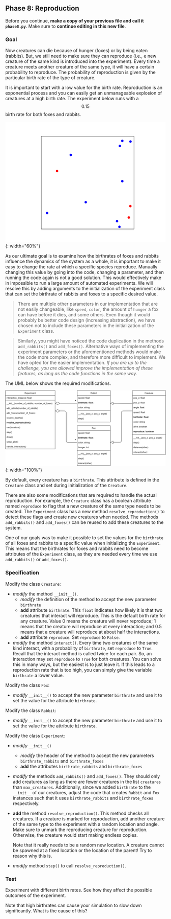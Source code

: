 ## Phase 8: Reproduction

Before you continue, **make a copy of your previous file and call it `phase8.py`**. Make sure to **continue editing in this new file**.

### Goal

Now creatures can die because of hunger (foxes) or by being eaten (rabbits). But, we still need to make sure they can reproduce (i.e., e new creature of the same kind is introduced into the experiment). Every time a creature meets another creature of the same type, it will have a certain probability to reproduce. The probability of reproduction is given by the particular birth rate of the type of creature.

It is important to start with a low value for the birth rate. Reproduction is an exponential process and you can easily get an unmanageable explosion of creatures at a high birth rate. The experiment below runs with a $$0.15$$ birth rate for both foxes and rabbits.

![](phase8.gif){: width="60%"}

As our ultimate goal is to examine how the birthrates of foxes and rabbits influence the dynamics of the system as a whole, it is important to make it easy to change the rate at which a specific species reproduce. Manually changing this value by going into the code, changing a parameter, and then running the code again is not a good solution. This would effectively make in impossible to run a large amount of automated experiments. We will resolve this by adding arguments to the initialization of the experiment class that can set the birthrate of rabbits and foxes to a specific desired value.

> There are multiple other parameters in our implementation that are not easily changeable, like `speed`, `color`, the amount of `hunger` a fox can have before it dies, and some others. Even though it would probably be better code design (increasing abstraction), we have chosen not to include these parameters in the initialization of the `Experiment` class.

> Similarly, you might have noticed the code duplication in the methods `add_rabbits()` and `add_foxes()`. Alternative ways of implementing the experiment parameters or the aforementioned methods would make the code more complex, and therefore more difficult to implement. We have opted for the easier implementation. _If you are up to the challenge, you are allowed improve the implementation of these features, as long as the code functions in the same way._

The UML below shows the required modifications.

![](oo-phase8.png){: width="100%"}

By default, every creature has a `birthrate`. This attribute is defined in the `Creature` class and set during initialization of the `Creature`.

There are also some modifications that are required to handle the actual reproduction. For example, the `Creature` class has a boolean attribute named `reproduce` to flag that a new creature of the same type needs to be created. The `Experiment` class has a new method `resolve_reproduction()` to detect these flags and create new creatures when needed. The methods `add_rabbits()` and `add_foxes()` can be reused to add these creatures to the system.

One of our goals was to make it possible to set the values for the `birthrate` of all foxes and rabbits to a specific value when initializing the `Experiment`. This means that the birthrates for foxes and rabbits need to become attributes of the `Experiment` class, as they are needed every time we use `add_rabbits()` or `add_foxes()`.

### Specification

Modify the class `Creature`:

* *modify* the method `__init__()`.
  * *modify* the definition of the method to accept the new parameter `birthrate`
  * **add** attribute `birthrate`. This `float` indicates how likely it is that two creatures that interact will reproduce. This is the default birth rate for any creature. Value 0 means the creature will never reproduce; 1 means that the creature will reproduce at every interaction; and 0.5 means that a creature will reproduce at about half the interactions.
  * **add** attribute `reproduce`. Set `reproduce` to `False`.
* *modify* the method `interact()`. Every time two creatures of the same kind interact, with a probability of `birthrate`, set `reproduce` to `True`. Recall that the interact method is called twice for each pair. So, an interaction may set `reproduce` to `True` for both creatures. You can solve this in many ways, but the easiest is to just leave it. If this leads to a reproduction rate that is too high, you can simply give the variable `birthrate` a lower value.

Modify the class `Fox`:

* *modify* `__init__()` to accept the new parameter `birthrate` and use it to set the value for the attribute `birthrate`.

Modify the class `Rabbit`:

* *modify* `__init__()` to accept the new parameter `birthrate` and use it to set the value for the attribute `birthrate`.

Modify the class `Experiment`:

* *modify* `__init__()`
  * *modify* the header of the method to accept the new parameters `birthrate_rabbits` and `birthrate_foxes`
  * **add** the attributes `birthrate_rabbits` and `birthrate_foxes`
* *modify* the methods `add_rabbits()` and `add_foxes()`. They should only add creatures as long as there are fewer creatures in the list `creatures` than `max_creatures`. Additionally, since we added `birthrate` to the `__init__` of our creatures, adjust the code that creates `Rabbit` and `Fox` instances such that it uses `birthrate_rabbits` and `birthrate_foxes` respectively.
* **add** the method `resolve_reproduction()`. This method checks all creatures. If a creature is marked for reproduction, add another creature of the same type to the experiment with a random location and angle. Make sure to unmark the reproducing creature for reproduction. Otherwise, the creature would start making endless copies.

    Note that it really needs to be a random new location. A creature cannot be spawned at a fixed location or the location of the parent! Try to reason why this is.
* *modify* method `step()` to call `resolve_reproduction()`.

### Test

Experiment with different birth rates. See how they affect the possible outcomes of the experiment.

Note that high birthrates can cause your simulation to slow down significantly. What is the cause of this?
